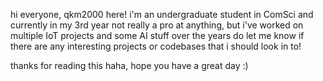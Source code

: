 <!---
qkm2000/qkm2000 is a ✨ special ✨ repository because its `README.md` (this file) appears on your GitHub profile.
You can click the Preview link to take a look at your changes.
--->


hi everyone, qkm2000 here!
i'm an undergraduate student in ComSci and currently in my 3rd year
not really a pro at anything, but i've worked on multiple IoT projects and some AI stuff over the years
do let me know if there are any interesting projects or codebases that i should look in to!

thanks for reading this haha, hope you have a great day :)
